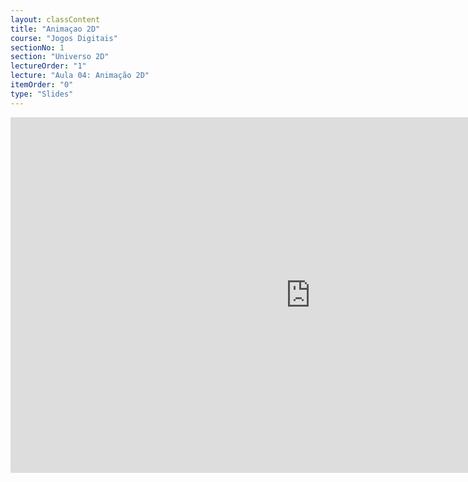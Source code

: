 ```yaml
---
layout: classContent
title: "Animaçao 2D"
course: "Jogos Digitais"
sectionNo: 1
section: "Universo 2D"
lectureOrder: "1"
lecture: "Aula 04: Animação 2D"
itemOrder: "0"
type: "Slides"
---
```



<iframe src="https://docs.google.com/presentation/d/e/2PACX-1vQhXewIOG9xRrSak-AueWVRinPwlgquNdmSE7TPLcKKQnsP8JDM3oQUBeFIrqrvBjZy0F9833syHbfi/embed?start=false&loop=false&delayms=60000" frameborder="0" width="960" height="569" allowfullscreen="true" mozallowfullscreen="true" webkitallowfullscreen="true"></iframe>